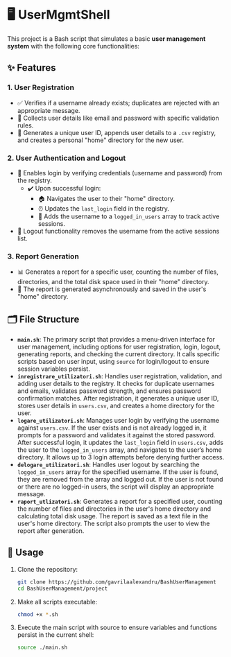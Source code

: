 # 🖥️ UserMgmtShell

This project is a Bash script that simulates a basic **user management system** with the following core functionalities:  

## ✨ Features  

### 1. **User Registration**  
- ✅ Verifies if a username already exists; duplicates are rejected with an appropriate message.  
- 📧 Collects user details like email and password with specific validation rules.  
- 🔑 Generates a unique user ID, appends user details to a `.csv` registry, and creates a personal "home" directory for the new user.  

### 2. **User Authentication and Logout**  
- 🔐 Enables login by verifying credentials (username and password) from the registry.  
  - ✔️ Upon successful login:  
    - 🏠 Navigates the user to their "home" directory.  
    - ⏰ Updates the `last_login` field in the registry.  
    - 👥 Adds the username to a `logged_in_users` array to track active sessions.  
- 🚪 Logout functionality removes the username from the active sessions list.  

### 3. **Report Generation**  
- 📊 Generates a report for a specific user, counting the number of files, directories, and the total disk space used in their "home" directory.
- 💾 The report is generated asynchronously and saved in the user's "home" directory.

## 🗂️ File Structure
- **`main.sh`**: The primary script that provides a menu-driven interface for user management, including options for user registration, login, logout, generating reports, and checking the current directory. It calls specific scripts based on user input, using `source` for login/logout to ensure session variables persist.
- **`inregistrare_utilizatori.sh`**: Handles user registration, validation, and adding user details to the registry. It checks for duplicate usernames and emails, validates password strength, and ensures password confirmation matches. After registration, it generates a unique user ID, stores user details in `users.csv`, and creates a home directory for the user.
- **`logare_utilizatori.sh`**: Manages user login by verifying the username against `users.csv`. If the user exists and is not already logged in, it prompts for a password and validates it against the stored password. After successful login, it updates the `last_login` field in `users.csv`, adds the user to the `logged_in_users` array, and navigates to the user’s home directory. It allows up to 3 login attempts before denying further access.
- **`delogare_utilizatori.sh`**: Handles user logout by searching the `logged_in_users` array for the specified username. If the user is found, they are removed from the array and logged out. If the user is not found or there are no logged-in users, the script will display an appropriate message.
- **`raport_utlizatori.sh`**: Generates a report for a specified user, counting the number of files and directories in the user's home directory and calculating total disk usage. The report is saved as a text file in the user's home directory. The script also prompts the user to view the report after generation.

## 🚀 Usage  
1. Clone the repository:  
   ```bash
   git clone https://github.com/gavrilaalexandru/BashUserManagement
   cd BashUserManagement/project
2. Make all scripts executable:
   ```bash
   chmod +x *.sh
3. Execute the main script with source to ensure variables and functions persist in the current shell:
   ```bash
   source ./main.sh
